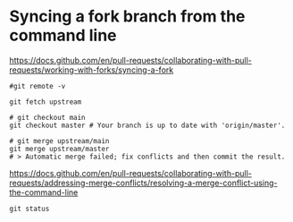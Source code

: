 
# Syncing a fork branch from the command line

<https://docs.github.com/en/pull-requests/collaborating-with-pull-requests/working-with-forks/syncing-a-fork>

```shell
#git remote -v

git fetch upstream

# git checkout main
git checkout master # Your branch is up to date with 'origin/master'.

# git merge upstream/main
git merge upstream/master
# > Automatic merge failed; fix conflicts and then commit the result.
```

<https://docs.github.com/en/pull-requests/collaborating-with-pull-requests/addressing-merge-conflicts/resolving-a-merge-conflict-using-the-command-line>

```shell
git status


```